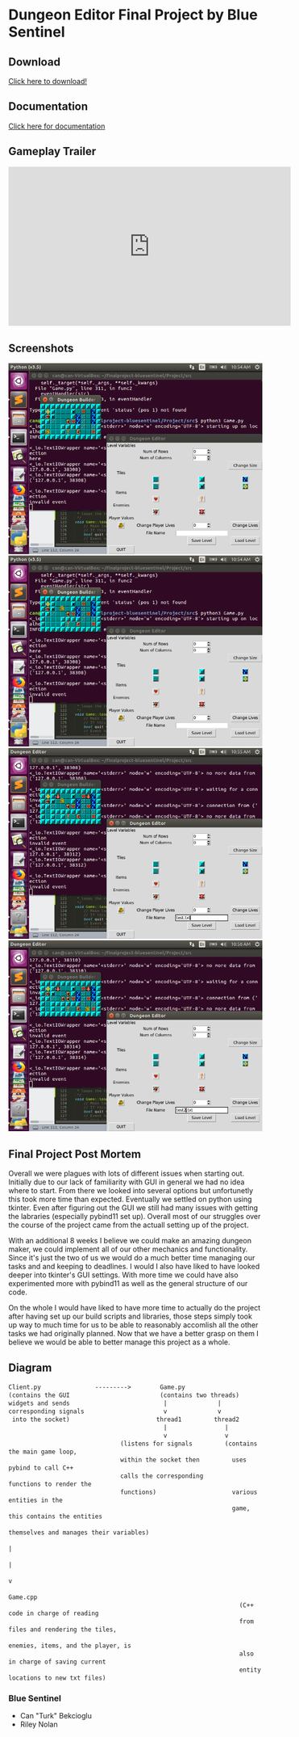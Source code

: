 # Dungeon Editor Final Project by Blue Sentinel



## Download

[Click here to download!](https://github.com/Spring19GameEngines/finalproject-bluesentinel)


## Documentation
[Click here for documentation](Docs/html/index.html)

## Gameplay Trailer

<iframe width="560" height="315" src="https://www.youtube.com/embed/St1GVpsi2rY" frameborder="0" allow="accelerometer; autoplay; encrypted-media; gyroscope; picture-in-picture" allowfullscreen></iframe>

## Screenshots

<img src = "s1.png">
<img src = "s2.png">
<img src = "s3.png">
<img src = "s4.png">

## Final Project Post Mortem

Overall we were plagues with lots of different issues when starting out. Initially due to our lack of familiarity with GUI in general we had no idea where to start. From there we looked into several options but unfortunetly this took more time than expected. Eventually we settled on python using tkinter. Even after figuring out the GUI we still had many issues with getting the labraries (especially pybind11 set up). Overall most of our struggles over the course of the project came from the actuall setting up of the project.

With an additional 8 weeks I believe we could make an amazing dungeon maker, we could implement all of our other mechanics and functionality. Since it's just the two of us we would do a much better time managing our tasks and and keeping to deadlines. I would I also have liked to have looked deeper into tkinter's GUI settings. With more time we could have also experimented more with pybind11 as well as the general structure of our code. 

On the whole I would have liked to have more time to actually do the project after having set up our build scripts and libraries, those steps simply took up way to much time for us to be able to reasonably accomlish all the other tasks we had originally planned. Now that we have a better grasp on them I believe we would be able to better manage this project as a whole.

## Diagram

	Client.py               --------->        Game.py
	(contains the GUI                         (contains two threads)
	widgets and sends                          |              |
	corresponding signals                      v              v
	 into the socket)                        thread1         thread2
	                                           |                |
	                                           v                v
	                               (listens for signals         (contains the main game loop,
	                               within the socket then         uses pybind to call C++ 
	                               calls the corresponding        functions to render the
	                               functions)                     various entities in the
	                                                              game, this contains the entities
	                                                              themselves and manages their variables)
	                                                                         |
	                                                                         |
	                                                                         v
	                                                                     Game.cpp
	                                                                (C++ code in charge of reading 
	                                                                from files and rendering the tiles, 
	                                                                enemies, items, and the player, is 
	                                                                also in charge of saving current 
	                                                                entity locations to new txt files)

### Blue Sentinel
- Can "Turk" Bekcioglu
- Riley Nolan
